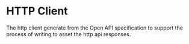 # HTTP Client

The http client generate from the Open API specification
to support the process of writing to asset the http api responses.